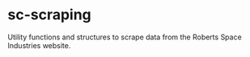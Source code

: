 # sc-scraping
Utility functions and structures to scrape data from the Roberts Space Industries website.